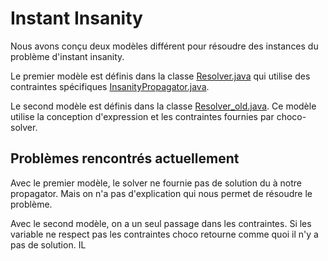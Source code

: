 # Instant Insanity

Nous avons conçu deux modèles différent pour résoudre des instances du problème d'instant insanity.

Le premier modèle est définis dans la classe [Resolver.java](./instantInsanity/src/main/java/instantInsanity/Resolver.java) qui utilise des contraintes spécifiques [InsanityPropagator.java](./instantInsanity/src/main/java/instantInsanity/InsanityPropagator.java).

Le second modèle est définis dans la classe [Resolver_old.java](./instantInsanity/src/main/java/instantInsanity/Resolver_old.java). Ce modèle utilise la conception d'expression et les contraintes fournies par choco-solver.

## Problèmes rencontrés actuellement
Avec le premier modèle, le solver ne fournie pas de solution du à notre propagator. Mais on n'a pas d'explication qui nous permet de résoudre le problème.

Avec le second modèle, on a un seul passage dans les contraintes. Si les variable ne respect pas les contraintes choco retourne comme quoi il n'y a pas de solution. IL 
